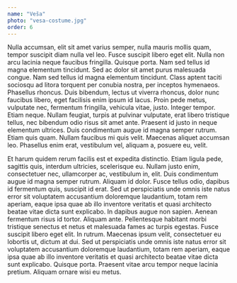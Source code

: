 ```yaml
---
name: "Veša"
photo: "vesa-costume.jpg"
order: 6
---
```

Nulla accumsan, elit sit amet varius semper, nulla mauris mollis quam, tempor suscipit diam nulla vel leo. Fusce suscipit libero eget elit. Nulla non arcu lacinia neque faucibus fringilla. Quisque porta. Nam sed tellus id magna elementum tincidunt. Sed ac dolor sit amet purus malesuada congue. Nam sed tellus id magna elementum tincidunt. Class aptent taciti sociosqu ad litora torquent per conubia nostra, per inceptos hymenaeos. Phasellus rhoncus. Duis bibendum, lectus ut viverra rhoncus, dolor nunc faucibus libero, eget facilisis enim ipsum id lacus. Proin pede metus, vulputate nec, fermentum fringilla, vehicula vitae, justo. Integer tempor. Etiam neque. Nullam feugiat, turpis at pulvinar vulputate, erat libero tristique tellus, nec bibendum odio risus sit amet ante. Praesent id justo in neque elementum ultrices. Duis condimentum augue id magna semper rutrum. Etiam quis quam. Nullam faucibus mi quis velit. Maecenas aliquet accumsan leo. Phasellus enim erat, vestibulum vel, aliquam a, posuere eu, velit.

Et harum quidem rerum facilis est et expedita distinctio. Etiam ligula pede, sagittis quis, interdum ultricies, scelerisque eu. Nullam justo enim, consectetuer nec, ullamcorper ac, vestibulum in, elit. Duis condimentum augue id magna semper rutrum. Aliquam id dolor. Fusce tellus odio, dapibus id fermentum quis, suscipit id erat. Sed ut perspiciatis unde omnis iste natus error sit voluptatem accusantium doloremque laudantium, totam rem aperiam, eaque ipsa quae ab illo inventore veritatis et quasi architecto beatae vitae dicta sunt explicabo. In dapibus augue non sapien. Aenean fermentum risus id tortor. Aliquam ante. Pellentesque habitant morbi tristique senectus et netus et malesuada fames ac turpis egestas. Fusce suscipit libero eget elit. In rutrum. Maecenas ipsum velit, consectetuer eu lobortis ut, dictum at dui. Sed ut perspiciatis unde omnis iste natus error sit voluptatem accusantium doloremque laudantium, totam rem aperiam, eaque ipsa quae ab illo inventore veritatis et quasi architecto beatae vitae dicta sunt explicabo. Quisque porta. Praesent vitae arcu tempor neque lacinia pretium. Aliquam ornare wisi eu metus.
